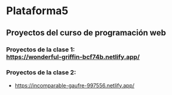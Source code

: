 # Plataforma5
## Proyectos del curso de programación web

### Proyectos de la clase 1: <br>https://wonderful-griffin-bcf74b.netlify.app/ <br>
### Proyectos de la clase 2: 
* https://incomparable-gaufre-997556.netlify.app/
